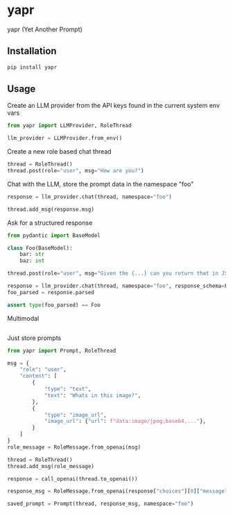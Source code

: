 # yapr

yapr (Yet Another Prompt)

## Installation

```sh
pip install yapr
```

## Usage

Create an LLM provider from the API keys found in the current system env vars

```python
from yapr import LLMProvider, RoleThread

llm_provider = LLMProvider.from_env()
```

Create a new role based chat thread

```python
thread = RoleThread()
thread.post(role="user", msg="How are you?")
```

Chat with the LLM, store the prompt data in the namespace "foo"

```python
response = llm_provider.chat(thread, namespace="foo")

thread.add_msg(response.msg)
```

Ask for a structured response

```python
from pydantic import BaseModel

class Foo(BaseModel):
    bar: str
    baz: int

thread.post(role="user", msg="Given the {...} can you return that in JSON?")

response = llm_provider.chat(thread, namespace="foo", response_schema=Foo)
foo_parsed = response.parsed

assert type(foo_parsed) == Foo
```

Multimodal

```python

```

Just store prompts

```python
from yapr import Prompt, RoleThread

msg = {
    "role": "user",
    "content": [
        {
            "type": "text",
            "text": "Whats in this image?",
        },
        {
            "type": "image_url",
            "image_url": {"url": f"data:image/jpeg;base64,..."},
        }
    ]
}
role_message = RoleMessage.from_openai(msg)

thread = RoleThread()
thread.add_msg(role_message)

response = call_openai(thread.to_openai())

response_msg = RoleMessage.from_openai(response["choices"][0]["message"])

saved_prompt = Prompt(thread, response_msg, namespace="foo")
```

